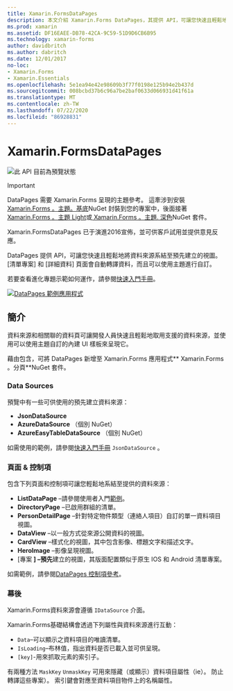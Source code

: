 ```yaml
---
title: Xamarin.FormsDataPages
description: 本文介紹 Xamarin.Forms DataPages，其提供 API，可讓您快速且輕鬆地將資料來源系結至預先建立的視圖。
ms.prod: xamarin
ms.assetid: DF16EAEE-DB78-42CA-9C59-51D9D6CB6B95
ms.technology: xamarin-forms
author: davidbritch
ms.author: dabritch
ms.date: 12/01/2017
no-loc:
- Xamarin.Forms
- Xamarin.Essentials
ms.openlocfilehash: 5e1ea94e42e98609b3f77f0198e125b94e2b437d
ms.sourcegitcommit: 008bcbd37b6c96a7be2baf0633d066931d41f61a
ms.translationtype: MT
ms.contentlocale: zh-TW
ms.lasthandoff: 07/22/2020
ms.locfileid: "86928831"
---
```

# <a name="xamarinforms-datapages"></a>Xamarin.FormsDataPages

![此 API 目前為預覽狀態](~/media/shared/preview.png)

> [!IMPORTANT]
> DataPages 需要 Xamarin.Forms 呈現的主題參考。 這牽涉到安裝[ Xamarin.Forms 。主題。基底](https://www.nuget.org/packages/Xamarin.Forms.Theme.Base/)NuGet 封裝到您的專案中，後面接著[ Xamarin.Forms 。主題 Light](https://www.nuget.org/packages/Xamarin.Forms.Theme.Light/)或[ Xamarin.Forms 。主題. 深色](https://www.nuget.org/packages/Xamarin.Forms.Theme.Dark/)NuGet 套件。

Xamarin.FormsDataPages 已于演進2016宣佈，並可供客戶試用並提供意見反應。

DataPages 提供 API，可讓您快速且輕鬆地將資料來源系結至預先建立的視圖。 [清單專案] 和 [詳細資料] 頁面會自動轉譯資料，而且可以使用主題進行自訂。

若要查看進化專題示範如何運作，請參閱[快速入門手冊](get-started.md)。

[![DataPages 範例應用程式](images/demo-sml.png)](images/demo.png#lightbox "DataPages 範例應用程式")

## <a name="introduction"></a>簡介

資料來源和相關聯的資料頁可讓開發人員快速且輕鬆地取用支援的資料來源，並使用可以使用主題自訂的內建 UI 樣板來呈現它。

藉由包含，可將 DataPages 新增至 Xamarin.Forms 應用程式** Xamarin.Forms 。分頁**NuGet 套件。

### <a name="data-sources"></a>Data Sources

預覽中有一些可供使用的預先建立資料來源：

* **JsonDataSource**
* **AzureDataSource** （個別 NuGet）
* **AzureEasyTableDataSource** （個別 NuGet）

如需使用的範例，請參閱[快速入門手冊](get-started.md) `JsonDataSource` 。

### <a name="pages--controls"></a>頁面 & 控制項

包含下列頁面和控制項可讓您輕鬆地系結至提供的資料來源：

* **ListDataPage** –請參閱使用者入門[範例](get-started.md)。
* **DirectoryPage** –已啟用群組的清單。
* **PersonDetailPage** –針對特定物件類型（連絡人項目）自訂的單一資料項目視圖。
* **DataView** –以一般方式從來源公開資料的視圖。
* **CardView** –樣式化的視圖，其中包含影像、標題文字和描述文字。
* **HeroImage** –影像呈現視圖。
* [專案 **] –預先**建立的視圖，其版面配置類似于原生 IOS 和 Android 清單專案。

如需範例，請參閱[DataPages 控制項參考](controls.md)。

### <a name="under-the-hood"></a>幕後

Xamarin.Forms資料來源會遵循 `IDataSource` 介面。

Xamarin.Forms基礎結構會透過下列屬性與資料來源進行互動：

* `Data`–可以顯示之資料項目的唯讀清單。
* `IsLoading`–布林值，指出資料是否已載入並可供呈現。
* `[key]`-用來抓取元素的索引子。

有兩種方法 `MaskKey` `UnmaskKey` 可用來隱藏（或顯示）資料項目屬性（ie）。 防止轉譯這些專案）。
索引鍵會對應至資料項目物件上的名稱屬性。
